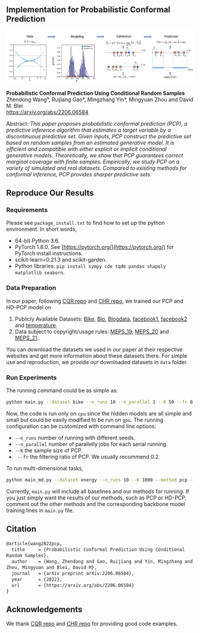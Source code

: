 ## Implementation for Probabilistic Conformal Prediction

![Illustration](./docs/pcp.png)

**Probabilistic Conformal Prediction Using Conditional Random Samples**<br>
Zhendong Wang*, Ruijiang Gao*, Mingzhang Yin*, Mingyuan Zhou and David M. Blei <br>
https://arxiv.org/abs/2206.06584 <br>

Abstract: *This paper proposes probabilistic conformal prediction (PCP), a predictive inference algorithm
that estimates a target variable by a discontinuous predictive set. Given inputs, PCP construct
the predictive set based on random samples from an estimated generative model. It is efficient
and compatible with either explicit or implicit conditional generative models. Theoretically,
we show that PCP guarantees correct marginal coverage with finite samples. Empirically, we
study PCP on a variety of simulated and real datasets. Compared to existing methods for
conformal inference, PCP provides sharper predictive sets.*


## Reproduce Our Results

### Requirements
Please see `package_install.txt` to find how to set up the python environment. In short words, 
* 64-bit Python 3.6.
* PyTorch 1.8.0. See [https://pytorch.org/](https://pytorch.org/) for PyTorch install instructions.
* scikit-learn=0.21.3 and scikit-garden.
* Python libraries: `pip install sympy cde tqdm pandas shapely matplotlib seaborn`.

### Data Preparation

In our paper, following [CQR repo](https://github.com/yromano/cqr) and [CHR repo](https://github.com/msesia/chr), we trained our PCP and HD-PCP model on 

1) Publicly Available Datasets:
[Bike](https://archive.ics.uci.edu/ml/datasets/bike+sharing+dataset), [Bio](https://archive.ics.uci.edu/ml/datasets/Physicochemical+Properties+of+Protein+Tertiary+Structure),
[Blogdata](https://archive.ics.uci.edu/ml/datasets/BlogFeedback), [facebook1](https://archive.ics.uci.edu/ml/datasets/Facebook+Comment+Volume+Dataset), [facebook2](https://archive.ics.uci.edu/ml/datasets/Facebook+Comment+Volume+Dataset) and [temperature](https://archive.ics.uci.edu/ml/datasets/Bias+correction+of+numerical+prediction+model+temperature+forecast).
2) Data subject to copyright/usage rules: 
[MEPS_19](https://meps.ahrq.gov/mepsweb/data_stats/download_data_files_detail.jsp?cboPufNumber=HC-181),
[MEPS_20](https://meps.ahrq.gov/mepsweb/data_stats/download_data_files_detail.jsp?cboPufNumber=HC-181) and
[MEPS_21](https://meps.ahrq.gov/mepsweb/data_stats/download_data_files_detail.jsp?cboPufNumber=HC-181).

You can download the datasets we used in our paper at their respective websites and get more information about these datasets there. For simple use and reproduction, we provide our downloaded datasets in `data` folder. 

### Run Experiments

The running command could be as simple as:
```.bash
python main.py --dataset bike --n_runs 10 --n_parallel 1 --K 50 --fr 0.2
```
Now, the code is run only on `cpu` since the hidden models are all simple and small but could be easily modified to be run on `gpu`. The running configuration can be customized with command line options:
* `--n_runs` number of running with different seeds.
* `--n_parallel` number of parallelly jobs for each serial running. 
* `--K` the sample size of PCP.
* ` --fr` the filtering ratio of PCP. We usually recommend 0.2. 

To run multi-dimensional tasks, 
```.bash
python main_md.py --dataset energy --n_runs 10 --K 1000 --method pcp --caltype uniform 
```

Currently, `main.py` will include all baselines and our methods for running. If you just simply want the results of our methods, such as PCP or HD-PCP, comment out the other methods and the corresponding backbone model training lines in `main.py` file. 

## Citation

```
@article{wang2022pcp,
  title     = {Probabilistic Conformal Prediction Using Conditional Random Samples},
  author    = {Wang, Zhendong and Gao, Ruijiang and Yin, Mingzhang and Zhou, Mingyuan and Blei, David M},
  journal   = {arXiv preprint arXiv:2206.06584},
  year      = {2022},
  url       = {https://arxiv.org/abs/2206.06584}
}
```

## Acknowledgements

We thank [CQR repo](https://github.com/yromano/cqr) and [CHR repo](https://github.com/msesia/chr) for providing good code examples. 
